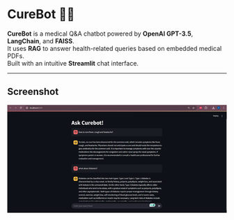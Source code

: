 # CureBot 🧠💬

**CureBot** is a medical Q&A chatbot powered by **OpenAI GPT-3.5**, **LangChain**, and **FAISS**.  
It uses **RAG** to answer health-related queries based on embedded medical PDFs.  
Built with an intuitive **Streamlit** chat interface.

---

## Screenshot

<img src="Output.png" width="700"/>
